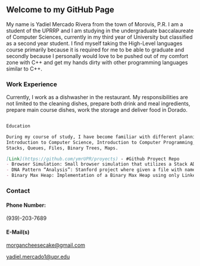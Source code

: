 ## Welcome to my GitHub Page

My name is Yadiel Mercado Rivera from the town of Morovis, P.R. I am a student of the UPRRP and I am studying in the undergraduate baccalaureate of Computer Sciences, currently in my third year of University but classified as a second year student. I find myself taking the High-Level languages course primarily because it is required for me to be able to graduate and secondly because I personally would love to be pushed out of my comfort zone with C++ and get my hands dirty with other programming languages similar to C++.

### Work Experience

Currently, I work as a dishwasher in the restaurant.  My responsibilities are not limited to the cleaning dishes, prepare both drink and meal ingredients, prepare main course dishes, work the storage and deliver food in Dorado.

```markdown

Education

During my course of study, I have become familiar with different planning strategies such as pseudocode and flowcharts. I have around 3 years of experience in C++ having worked with data structures. Overall, I am familiar with both project management & documentation and programming.
Introduction to Computer Science, Introduction to Computer Programming, Data Structures.
Stacks, Queues, Files, Binary Trees, Maps.

[Link](https://github.com/ymrUPR/proyects) - #Github Proyect Repo
- Browser Simulation: Small browser simulation that utilizes a Stack ADT to store user validated “websites” to visit.
- DNA Pattern “Analysis”: Stanford project where given a file with names and how many times a DNA STR repeats itself for each person, figure out who’s DNA strand another file belongs to using Queues, Maps and Vectors.
- Binary Max Heap: Implementation of a Binary Max Heap using only Linked Nodes.

```

### Contact
#### Phone Number:
  (939)-203-7689
  
#### E-Mail(s)
  morgancheesecake@gmail.com
  
  yadiel.mercado1@upr.edu


